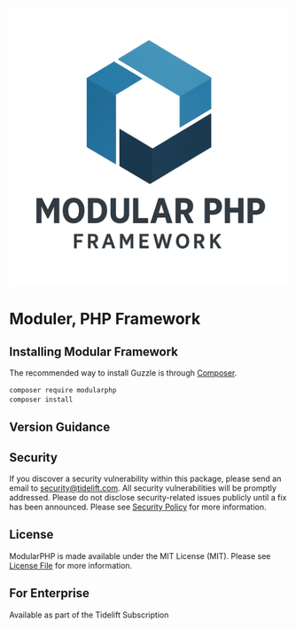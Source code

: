 ![Modular](files/modular2.png?raw=true)

# Moduler, PHP Framework

## Installing Modular Framework

The recommended way to install Guzzle is through
[Composer](https://getcomposer.org/).

```bash
composer require modularphp
composer install
```


## Version Guidance


## Security

If you discover a security vulnerability within this package, please send an email to security@tidelift.com. All security vulnerabilities will be promptly addressed. Please do not disclose security-related issues publicly until a fix has been announced. Please see [Security Policy](https://github.com/guzzle/guzzle/security/policy) for more information.

## License

ModularPHP is made available under the MIT License (MIT). Please see [License File](LICENSE) for more information.

## For Enterprise

Available as part of the Tidelift Subscription
